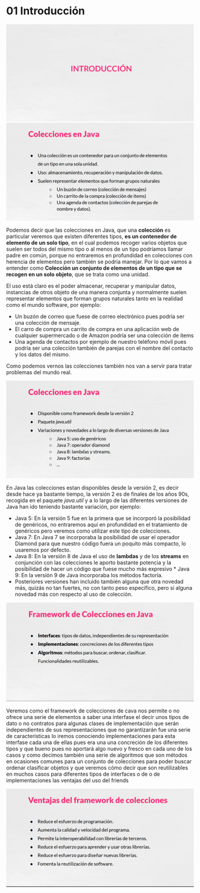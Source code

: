 # 01 Introducción

<img src="images/01-04.png">

<img src="images/01-05.png">

Podemos decir que las colecciones en Java, que una **colección** es particular veremos que existen diferentes tipos, **es un contenedor de elemento de un solo tipo**, en el cual podemos recoger varios objetos que suelen ser todos del mismo tipo o al menos de un tipo podríamos llamar padre en común, porque no entraremos en profundidad en colecciones con herencia de elementos pero también se podría manejar. Por lo que vamos a entender como **Colección un conjunto de elementos de un tipo que se recogen en un solo objeto**, que se trata como una unidad.

El uso está claro es el poder almacenar, recuperar y manipular datos, instancias de otros objeto de una manera conjunta y normalmente suelen representar elementos que forman grupos naturales tanto en la realidad como el mundo software, por ejemplo:

* Un buzón de correo que fuese de correo electrónico pues podría ser una colección de mensaje.
* El carro de compra un carrito de compra en una aplicación web de cualquier supermercado o de Amazon podría ser una colección de items
* Una agenda de contactos por ejemplo de nuestro teléfono móvil pues podría ser una colección también de parejas con el nombre del contacto y los datos del mismo.

Como podemos vernos las colecciones también nos van a servir para tratar problemas del mundo real. 

<img src="images/01-06.png">

En Java las colecciones estan disponibles desde la versión 2, es decir desde hace ya bastante tiempo, la versión 2 es de finales de los años 90s, recogida en el paquete *java.util*  y a lo largo de las diferentes versiones de Java han ido teniendo bastante variación, por ejemplo:

* Java 5: En la versión 5 fue en la primera que se incorporó la posibilidad de genéricos, no entraremos aquí en profundidad en el tratamiento de genéricos pero veremos como utilizar este tipo de colecciones.
*  Java 7: En Java 7 se incorporaba la posibilidad de usar el operador Diamond para que nuestro código fuera un poquito más compacto, lo usaremos por defecto.
* Java 8: En la versión 8 de Java el uso de **lambdas** y de los **streams** en conjunción con las colecciones le aporto bastante potencia y la posibilidad de hacer un código que fuese mucho más expresivo * Java 9: En la versión 9 de Java incorporaba los métodos factoría.
* Posteriores versiones han incluido también alguna que otra novedad más, quizás no tan fuertes, no con tanto peso específico, pero si alguna novedad más con respecto al uso de colección.

<img src="images/01-07.png">

Veremos como el framework de colecciones de cava nos permite o no ofrece una serie de elementos a saber una interfase el decir unos tipos de dato o no contratos para algunas clases de implementación que serán independientes de sus representaciones que no garantizarán fue una serie de características lo iremos conociendo implementaciones para esta interfase cada una de ellas pues era una una concreción de los diferentes tipos y que bueno pues no aportará algo nuevo y fresco en cada uno de los casos y como decimos también una serie de algoritmos que son métodos en ocasiones comunes para un conjunto de colecciones para poder buscar ordenar clasificar objetos y que veremos cómo decir que son reutilizables en muchos casos para diferentes tipos de interfaces o de o de implementaciones las ventajas del uso del friends



<img src="images/01-08.png">
